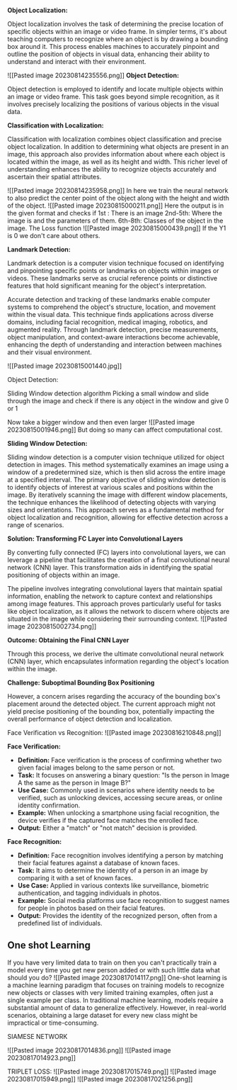 **Object Localization:**

Object localization involves the task of determining the precise location of specific objects within an image or video frame. In simpler terms, it's about teaching computers to recognize where an object is by drawing a bounding box around it. This process enables machines to accurately pinpoint and outline the position of objects in visual data, enhancing their ability to understand and interact with their environment.

![[Pasted image 20230814235556.png]]
**Object Detection:**

Object detection is employed to identify and locate multiple objects within an image or video frame. This task goes beyond simple recognition, as it involves precisely localizing the positions of various objects in the visual data.

**Classification with Localization:**

Classification with localization combines object classification and precise object localization. In addition to determining what objects are present in an image, this approach also provides information about where each object is located within the image, as well as its height and width. This richer level of understanding enhances the ability to recognize objects accurately and ascertain their spatial attributes.

![[Pasted image 20230814235958.png]]
In here we train the neural network to also predict the center point of the object along with the height and width of the object.
![[Pasted image 20230815000211.png]]
Here the output is in the given format and checks if 
1st : There is an image
2nd-5th: Where the image is and the parameters of them.
6th-8th: Classes of the object in the image.
The Loss function
![[Pasted image 20230815000439.png]]
If the Y1 is 0 we don't care about others.

**Landmark Detection:**

Landmark detection is a computer vision technique focused on identifying and pinpointing specific points or landmarks on objects within images or videos. These landmarks serve as crucial reference points or distinctive features that hold significant meaning for the object's interpretation.

Accurate detection and tracking of these landmarks enable computer systems to comprehend the object's structure, location, and movement within the visual data. This technique finds applications across diverse domains, including facial recognition, medical imaging, robotics, and augmented reality. Through landmark detection, precise measurements, object manipulation, and context-aware interactions become achievable, enhancing the depth of understanding and interaction between machines and their visual environment.

![[Pasted image 20230815001440.jpg]]

Object Detection:

Sliding Window detection algorithm
Picking  a small window and slide through the image and check if there is any object in the window and give 0 or 1

Now take a bigger window and then even larger
![[Pasted image 20230815001946.png]]
But doing so many can affect computational cost.

**Sliding Window Detection:**

Sliding window detection is a computer vision technique utilized for object detection in images. This method systematically examines an image using a window of a predetermined size, which is then slid across the entire image at a specified interval.
The primary objective of sliding window detection is to identify objects of interest at various scales and positions within the image. By iteratively scanning the image with different window placements, the technique enhances the likelihood of detecting objects with varying sizes and orientations. This approach serves as a fundamental method for object localization and recognition, allowing for effective detection across a range of scenarios.

**Solution: Transforming FC Layer into Convolutional Layers**

By converting fully connected (FC) layers into convolutional layers, we can leverage a pipeline that facilitates the creation of a final convolutional neural network (CNN) layer. This transformation aids in identifying the spatial positioning of objects within an image.

The pipeline involves integrating convolutional layers that maintain spatial information, enabling the network to capture context and relationships among image features. This approach proves particularly useful for tasks like object localization, as it allows the network to discern where objects are situated in the image while considering their surrounding context.
![[Pasted image 20230815002734.png]]

**Outcome: Obtaining the Final CNN Layer**

Through this process, we derive the ultimate convolutional neural network (CNN) layer, which encapsulates information regarding the object's location within the image.

**Challenge: Suboptimal Bounding Box Positioning**

However, a concern arises regarding the accuracy of the bounding box's placement around the detected object. The current approach might not yield precise positioning of the bounding box, potentially impacting the overall performance of object detection and localization.

Face Verification vs Recognition:
![[Pasted image 20230816210848.png]]

**Face Verification:**

- **Definition:** Face verification is the process of confirming whether two given facial images belong to the same person or not.
- **Task:** It focuses on answering a binary question: "Is the person in Image A the same as the person in Image B?"
- **Use Case:** Commonly used in scenarios where identity needs to be verified, such as unlocking devices, accessing secure areas, or online identity confirmation.
- **Example:** When unlocking a smartphone using facial recognition, the device verifies if the captured face matches the enrolled face.
- **Output:** Either a "match" or "not match" decision is provided.

**Face Recognition:**

- **Definition:** Face recognition involves identifying a person by matching their facial features against a database of known faces.
- **Task:** It aims to determine the identity of a person in an image by comparing it with a set of known faces.
- **Use Case:** Applied in various contexts like surveillance, biometric authentication, and tagging individuals in photos.
- **Example:** Social media platforms use face recognition to suggest names for people in photos based on their facial features.
- **Output:** Provides the identity of the recognized person, often from a predefined list of individuals.

## One shot Learning
If you have very limited data to train on then you can't practically train a model every time you get new person added or with such little data what  should you do?
![[Pasted image 20230817014117.png]]
One-shot learning is a machine learning paradigm that focuses on training models to recognize new objects or classes with very limited training examples, often just a single example per class. In traditional machine learning, models require a substantial amount of data to generalize effectively. However, in real-world scenarios, obtaining a large dataset for every new class might be impractical or time-consuming.

SIAMESE NETWORK

![[Pasted image 20230817014836.png]]
![[Pasted image 20230817014923.png]]

TRIPLET LOSS:
![[Pasted image 20230817015749.png]]
![[Pasted image 20230817015949.png]]
![[Pasted image 20230817021256.png]]
